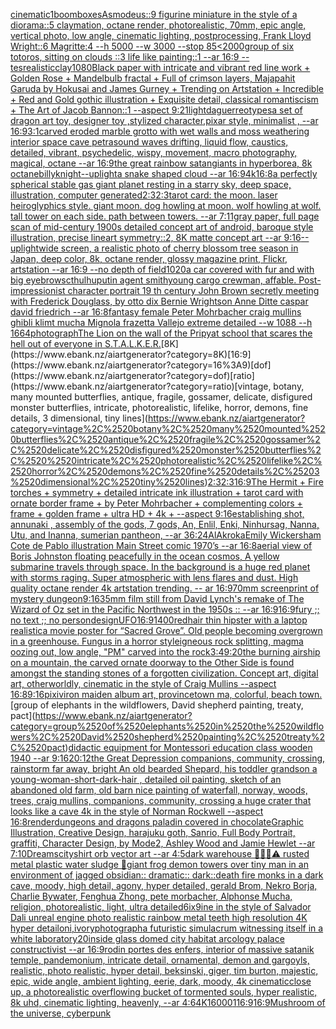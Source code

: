 [cinematic](https://www.ebank.nz/aiartgenerator?category=cinematic)[1](https://www.ebank.nz/aiartgenerator?category=1)[boomboxes](https://www.ebank.nz/aiartgenerator?category=boomboxes)[Asmodeus::9 figurine miniature in the style of a diorama::5 claymation, octane render, photorealistic, 70mm, epic angle, vertical photo, low angle, cinematic lighting, postprocessing, Frank Lloyd Wright::6 Magritte:4 --h 5000 --w 3000 --stop 85](https://www.ebank.nz/aiartgenerator?category=Asmodeus%3A%3A9%2520figurine%2520miniature%2520in%2520the%2520style%2520of%2520a%2520diorama%3A%3A5%2520claymation%2C%2520octane%2520render%2C%2520photorealistic%2C%252070mm%2C%2520epic%2520angle%2C%2520vertical%2520photo%2C%2520low%2520angle%2C%2520cinematic%2520lighting%2C%2520postprocessing%2C%2520Frank%2520Lloyd%2520Wright%3A%3A6%2520Magritte%3A4%2520--h%25205000%2520--w%25203000%2520--stop%252085)[<2000](https://www.ebank.nz/aiartgenerator?category=%3C2000)[group of six totoros, sitting on clouds ::3 life like painting::1 --ar 16:9 --tes](https://www.ebank.nz/aiartgenerator?category=group%2520of%2520six%2520totoros%2C%2520sitting%2520on%2520clouds%2520%3A%3A3%2520life%2520like%2520painting%3A%3A1%2520--ar%252016%3A9%2520--tes)[realistic](https://www.ebank.nz/aiartgenerator?category=realistic)[clay](https://www.ebank.nz/aiartgenerator?category=clay)[1080](https://www.ebank.nz/aiartgenerator?category=1080)[Black paper with intricate and vibrant red line work + Golden Rose + Mandelbulb fractal + Full of crimson layers, Majapahit Garuda by Hokusai and James Gurney + Trending on Artstation + Incredible + Red and Gold gothic illustration + Exquisite detail, classical romantiscism + The Art of Jacob Bannon::1 --aspect 9:21](https://www.ebank.nz/aiartgenerator?category=Black%2520paper%2520with%2520intricate%2520and%2520vibrant%2520red%2520line%2520work%2520%2B%2520Golden%2520Rose%2520%2B%2520Mandelbulb%2520fractal%2520%2B%2520Full%2520of%2520crimson%2520layers%2C%2520Majapahit%2520Garuda%2520by%2520Hokusai%2520and%2520James%2520Gurney%2520%2B%2520Trending%2520on%2520Artstation%2520%2B%2520Incredible%2520%2B%2520Red%2520and%2520Gold%2520gothic%2520illustration%2520%2B%2520Exquisite%2520detail%2C%2520classical%2520romantiscism%2520%2B%2520The%2520Art%2520of%2520Jacob%2520Bannon%3A%3A1%2520--aspect%25209%3A21)[light](https://www.ebank.nz/aiartgenerator?category=light)[daguerreotypes](https://www.ebank.nz/aiartgenerator?category=daguerreotypes)[a set of dragon art toy, designer toy ,stylized character,pixar style, minimalist , --ar 16:9](https://www.ebank.nz/aiartgenerator?category=a%2520set%2520of%2520dragon%2520art%2520toy%2C%2520designer%2520toy%2520%2Cstylized%2520character%2Cpixar%2520style%2C%2520minimalist%2520%2C%2520--ar%252016%3A9)[3:1](https://www.ebank.nz/aiartgenerator?category=3%3A1)[carved eroded marble grotto with wet walls and moss weathering interior space cave petra](https://www.ebank.nz/aiartgenerator?category=carved%2520eroded%2520marble%2520grotto%2520with%2520wet%2520walls%2520and%2520moss%2520weathering%2520interior%2520space%2520cave%2520petra)[sound waves drifting, liquid flow, caustics, detailed, vibrant, psychedelic, wispy, movement, macro photography, magical, octane --ar 16:9](https://www.ebank.nz/aiartgenerator?category=sound%2520waves%2520drifting%2C%2520liquid%2520flow%2C%2520caustics%2C%2520detailed%2C%2520vibrant%2C%2520psychedelic%2C%2520wispy%2C%2520movement%2C%2520macro%2520photography%2C%2520magical%2C%2520octane%2520--ar%252016%3A9)[the great rainbow satan](https://www.ebank.nz/aiartgenerator?category=the%2520great%2520rainbow%2520satan)[giants in hyperborea, 8k octane](https://www.ebank.nz/aiartgenerator?category=giants%2520in%2520hyperborea%2C%25208k%2520octane)[billy](https://www.ebank.nz/aiartgenerator?category=billy)[knight](https://www.ebank.nz/aiartgenerator?category=knight)[](https://www.ebank.nz/aiartgenerator?category=)[--uplight](https://www.ebank.nz/aiartgenerator?category=--uplight)[a snake shaped cloud --ar 16:9](https://www.ebank.nz/aiartgenerator?category=a%2520snake%2520shaped%2520cloud%2520--ar%252016%3A9)[4k](https://www.ebank.nz/aiartgenerator?category=4k)[16:8](https://www.ebank.nz/aiartgenerator?category=16%3A8)[a perfectly spherical stable gas giant planet resting in a starry sky, deep space, illustration, computer generated](https://www.ebank.nz/aiartgenerator?category=a%2520perfectly%2520spherical%2520stable%2520gas%2520giant%2520planet%2520resting%2520in%2520a%2520starry%2520sky%2C%2520deep%2520space%2C%2520illustration%2C%2520computer%2520generated)[2:3](https://www.ebank.nz/aiartgenerator?category=2%3A3)[2:3](https://www.ebank.nz/aiartgenerator?category=2%3A3)[tarot card: the moon. laser heiroglyphics style. giant moon. dog howling at moon. wolf howling at wolf. tall tower on each side. path between towers. --ar 7:11](https://www.ebank.nz/aiartgenerator?category=tarot%2520card%3A%2520the%2520moon.%2520laser%2520heiroglyphics%2520style.%2520giant%2520moon.%2520dog%2520howling%2520at%2520moon.%2520wolf%2520howling%2520at%2520wolf.%2520tall%2520tower%2520on%2520each%2520side.%2520path%2520between%2520towers.%2520--ar%25207%3A11)[gray paper, full page scan of mid-century 1900s detailed concept art of android, baroque style illustration, precise lineart symmetry::2, 8K matte concept art --ar 9:16](https://www.ebank.nz/aiartgenerator?category=gray%2520paper%2C%2520full%2520page%2520scan%2520of%2520mid-century%25201900s%2520detailed%2520concept%2520art%2520of%2520android%2C%2520baroque%2520style%2520illustration%2C%2520precise%2520lineart%2520symmetry%3A%3A2%2C%25208K%2520matte%2520concept%2520art%2520--ar%25209%3A16)[--uplight](https://www.ebank.nz/aiartgenerator?category=--uplight)[wide screen, a realistic photo of cherry blossom tree season in Japan, deep color, 8k, octane render, glossy magazine print, Flickr, artstation --ar 16:9 --no depth of field](https://www.ebank.nz/aiartgenerator?category=wide%2520screen%2C%2520a%2520realistic%2520photo%2520of%2520cherry%2520blossom%2520tree%2520season%2520in%2520Japan%2C%2520deep%2520color%2C%25208k%2C%2520octane%2520render%2C%2520glossy%2520magazine%2520print%2C%2520Flickr%2C%2520artstation%2520--ar%252016%3A9%2520--no%2520depth%2520of%2520field)[1020](https://www.ebank.nz/aiartgenerator?category=1020)[](https://www.ebank.nz/aiartgenerator?category=)[a car covered with fur and with big eyebrows](https://www.ebank.nz/aiartgenerator?category=a%2520car%2520covered%2520with%2520fur%2520and%2520with%2520big%2520eyebrows)[cthulhu](https://www.ebank.nz/aiartgenerator?category=cthulhu)[putin agent smith](https://www.ebank.nz/aiartgenerator?category=putin%2520agent%2520smith)[young cargo crewman, affable. Post-impressionist character portrait 19 th century John Brown secretly meeting with Frederick Douglass, by otto dix Bernie Wrightson Anne Ditte caspar david friedrich --ar 16:8](https://www.ebank.nz/aiartgenerator?category=young%2520cargo%2520crewman%2C%2520affable.%2520Post-impressionist%2520character%2520portrait%252019%2520th%2520century%2520John%2520Brown%2520secretly%2520meeting%2520with%2520Frederick%2520Douglass%2C%2520by%2520otto%2520dix%2520Bernie%2520Wrightson%2520Anne%2520Ditte%2520caspar%2520david%2520friedrich%2520--ar%252016%3A8)[fantasy female Peter Mohrbacher craig mullins ghibli klimt mucha Mignola frazetta Vallejo extreme detailed --w 1088 --h 1664](https://www.ebank.nz/aiartgenerator?category=fantasy%2520female%2520Peter%2520Mohrbacher%2520craig%2520mullins%2520ghibli%2520klimt%2520mucha%2520Mignola%2520frazetta%2520Vallejo%2520extreme%2520detailed%2520--w%25201088%2520--h%25201664)[photograph](https://www.ebank.nz/aiartgenerator?category=photograph)[The Lion on the wall of the Pripyat school that scares the hell out of everyone in S.T.A.L.K.E.R.](https://www.ebank.nz/aiartgenerator?category=The%2520Lion%2520on%2520the%2520wall%2520of%2520the%2520Pripyat%2520school%2520that%2520scares%2520the%2520hell%2520out%2520of%2520everyone%2520in%2520S.T.A.L.K.E.R.)[8K](https://www.ebank.nz/aiartgenerator?category=8K)[16:9](https://www.ebank.nz/aiartgenerator?category=16%3A9)[dof](https://www.ebank.nz/aiartgenerator?category=dof)[ratio](https://www.ebank.nz/aiartgenerator?category=ratio)[vintage, botany, many mounted butterflies, antique, fragile, gossamer, delicate, disfigured monster butterflies,  intricate, photorealistic, lifelike, horror, demons, fine details, 3 dimensional, tiny lines](https://www.ebank.nz/aiartgenerator?category=vintage%2C%2520botany%2C%2520many%2520mounted%2520butterflies%2C%2520antique%2C%2520fragile%2C%2520gossamer%2C%2520delicate%2C%2520disfigured%2520monster%2520butterflies%2C%2520%2520intricate%2C%2520photorealistic%2C%2520lifelike%2C%2520horror%2C%2520demons%2C%2520fine%2520details%2C%25203%2520dimensional%2C%2520tiny%2520lines)[2:3](https://www.ebank.nz/aiartgenerator?category=2%3A3)[2:3](https://www.ebank.nz/aiartgenerator?category=2%3A3)[16:9](https://www.ebank.nz/aiartgenerator?category=16%3A9)[The Hermit + Fire torches + symmetry + detailed intricate ink illustration + tarot card with ornate border frame + by Peter Mohrbacher + complementing colors + frame + golden frame + ultra HD + 4k + --aspect 9:16](https://www.ebank.nz/aiartgenerator?category=The%2520Hermit%2520%2B%2520Fire%2520torches%2520%2B%2520symmetry%2520%2B%2520detailed%2520intricate%2520ink%2520illustration%2520%2B%2520tarot%2520card%2520with%2520ornate%2520border%2520frame%2520%2B%2520by%2520Peter%2520Mohrbacher%2520%2B%2520complementing%2520colors%2520%2B%2520frame%2520%2B%2520golden%2520frame%2520%2B%2520ultra%2520HD%2520%2B%25204k%2520%2B%2520--aspect%25209%3A16)[establishing shot, annunaki ,  assembly of the gods, 7 gods, An, Enlil, Enki, Ninhursag, Nanna, Utu, and Inanna, sumerian pantheon, --ar 36:24](https://www.ebank.nz/aiartgenerator?category=establishing%2520shot%2C%2520annunaki%2520%2C%2520%2520assembly%2520of%2520the%2520gods%2C%25207%2520gods%2C%2520An%2C%2520Enlil%2C%2520Enki%2C%2520Ninhursag%2C%2520Nanna%2C%2520Utu%2C%2520and%2520Inanna%2C%2520sumerian%2520pantheon%2C%2520--ar%252036%3A24)[AlAkroka](https://www.ebank.nz/aiartgenerator?category=AlAkroka)[Emily Wickersham Cote de Pablo illustration Main Street comic 1970’s --ar 16:8](https://www.ebank.nz/aiartgenerator?category=Emily%2520Wickersham%2520Cote%2520de%2520Pablo%2520illustration%2520Main%2520Street%2520comic%25201970%E2%80%99s%2520--ar%252016%3A8)[aerial view of Boris Johnston floating peacefully in the ocean cosmos, A yellow submarine travels through space. In the background is a huge red planet with storms raging. Super atmospheric with lens flares and dust. High quality octane render 4k artstation trending. -- ar 16:9](https://www.ebank.nz/aiartgenerator?category=aerial%2520view%2520of%2520Boris%2520Johnston%2520floating%2520peacefully%2520in%2520the%2520ocean%2520cosmos%2C%2520A%2520yellow%2520submarine%2520travels%2520through%2520space.%2520In%2520the%2520background%2520is%2520a%2520huge%2520red%2520planet%2520with%2520storms%2520raging.%2520Super%2520atmospheric%2520with%2520lens%2520flares%2520and%2520dust.%2520High%2520quality%2520octane%2520render%25204k%2520artstation%2520trending.%2520--%2520ar%252016%3A9)[70mm screenprint of mystery dungeon](https://www.ebank.nz/aiartgenerator?category=70mm%2520screenprint%2520of%2520mystery%2520dungeon)[9:16](https://www.ebank.nz/aiartgenerator?category=9%3A16)[35mm film still from David Lynch's remake of The Wizard of Oz set in the Pacific Northwest in the 1950s :: --ar 16:9](https://www.ebank.nz/aiartgenerator?category=35mm%2520film%2520still%2520from%2520David%2520Lynch%27s%2520remake%2520of%2520The%2520Wizard%2520of%2520Oz%2520set%2520in%2520the%2520Pacific%2520Northwest%2520in%2520the%25201950s%2520%3A%3A%2520--ar%252016%3A9)[16:9](https://www.ebank.nz/aiartgenerator?category=16%3A9)[fury ;; no text ;; no person](https://www.ebank.nz/aiartgenerator?category=fury%2520%3B%3B%2520no%2520text%2520%3B%3B%2520no%2520person)[design](https://www.ebank.nz/aiartgenerator?category=design)[UFO](https://www.ebank.nz/aiartgenerator?category=UFO)[16:9](https://www.ebank.nz/aiartgenerator?category=16%3A9)[1400](https://www.ebank.nz/aiartgenerator?category=1400)[redhair thin hipster with a laptop realistic](https://www.ebank.nz/aiartgenerator?category=redhair%2520thin%2520hipster%2520with%2520a%2520laptop%2520realistic)[a movie poster for “Sacred Grove”. Old people becoming overgrown in a greenhouse. Fungus in a horror style](https://www.ebank.nz/aiartgenerator?category=a%2520movie%2520poster%2520for%2520%E2%80%9CSacred%2520Grove%E2%80%9D.%2520Old%2520people%2520becoming%2520overgrown%2520in%2520a%2520greenhouse.%2520Fungus%2520in%2520a%2520horror%2520style)[igneous rock splitting, magma oozing out, low angle, "PM" carved into the rock](https://www.ebank.nz/aiartgenerator?category=igneous%2520rock%2520splitting%2C%2520magma%2520oozing%2520out%2C%2520low%2520angle%2C%2520%22PM%22%2520carved%2520into%2520the%2520rock)[3:4](https://www.ebank.nz/aiartgenerator?category=3%3A4)[9:20](https://www.ebank.nz/aiartgenerator?category=9%3A20)[the burning airship on a mountain, the carved ornate doorway to the Other Side is found amongst the standing stones of a forgotten civilization. Concept art, digital art, otherworldly, cinematic in the style of Craig Mullins --aspect 16:8](https://www.ebank.nz/aiartgenerator?category=the%2520burning%2520airship%2520on%2520a%2520mountain%2C%2520the%2520carved%2520ornate%2520doorway%2520to%2520the%2520Other%2520Side%2520is%2520found%2520amongst%2520the%2520standing%2520stones%2520of%2520a%2520forgotten%2520civilization.%2520Concept%2520art%2C%2520digital%2520art%2C%2520otherworldly%2C%2520cinematic%2520in%2520the%2520style%2520of%2520Craig%2520Mullins%2520--aspect%252016%3A8)[9:16](https://www.ebank.nz/aiartgenerator?category=9%3A16)[pixiv](https://www.ebank.nz/aiartgenerator?category=pixiv)[iron maiden album art, provincetown ma, colorful, beach town.](https://www.ebank.nz/aiartgenerator?category=iron%2520maiden%2520album%2520art%2C%2520provincetown%2520ma%2C%2520colorful%2C%2520beach%2520town.)[group of elephants in the wildflowers, David shepherd painting, treaty, pact](https://www.ebank.nz/aiartgenerator?category=group%2520of%2520elephants%2520in%2520the%2520wildflowers%2C%2520David%2520shepherd%2520painting%2C%2520treaty%2C%2520pact)[didactic equipment for Montessori education class wooden 1940 --ar 9:16](https://www.ebank.nz/aiartgenerator?category=didactic%2520equipment%2520for%2520Montessori%2520education%2520class%2520wooden%25201940%2520--ar%25209%3A16)[20:12](https://www.ebank.nz/aiartgenerator?category=20%3A12)[](https://www.ebank.nz/aiartgenerator?category=)[the Great Depression  companions, community, crossing, rainstorm far away, bright An old bearded Shepard, his toddler grandson a young-woman-short-dark-hair , detailed oil painting, sketch of an abandoned old farm, old barn nice painting of waterfall, norway, woods, trees, craig mullins,  companions, community, crossing a huge crater that looks like a cave 4k in the style of Norman Rockwell --aspect 16:8](https://www.ebank.nz/aiartgenerator?category=the%2520Great%2520Depression%2520%2520companions%2C%2520community%2C%2520crossing%2C%2520rainstorm%2520far%2520away%2C%2520bright%2520An%2520old%2520bearded%2520Shepard%2C%2520his%2520toddler%2520grandson%2520a%2520young-woman-short-dark-hair%2520%2C%2520detailed%2520oil%2520painting%2C%2520sketch%2520of%2520an%2520abandoned%2520old%2520farm%2C%2520old%2520barn%2520nice%2520painting%2520of%2520waterfall%2C%2520norway%2C%2520woods%2C%2520trees%2C%2520craig%2520mullins%2C%2520%2520companions%2C%2520community%2C%2520crossing%2520a%2520huge%2520crater%2520that%2520looks%2520like%2520a%2520cave%25204k%2520in%2520the%2520style%2520of%2520Norman%2520Rockwell%2520--aspect%252016%3A8)[render](https://www.ebank.nz/aiartgenerator?category=render)[dungeons and dragons paladin covered in chocolate](https://www.ebank.nz/aiartgenerator?category=dungeons%2520and%2520dragons%2520paladin%2520covered%2520in%2520chocolate)[Graphic Illustration, Creative Design, harajuku goth, Sanrio, Full Body Portrait, graffiti, Character Design, by Mode2, Ashley Wood and Jamie Hewlet --ar 7:10](https://www.ebank.nz/aiartgenerator?category=Graphic%2520Illustration%2C%2520Creative%2520Design%2C%2520harajuku%2520goth%2C%2520Sanrio%2C%2520Full%2520Body%2520Portrait%2C%2520graffiti%2C%2520Character%2520Design%2C%2520by%2520Mode2%2C%2520Ashley%2520Wood%2520and%2520Jamie%2520Hewlet%2520--ar%25207%3A10)[Dreams](https://www.ebank.nz/aiartgenerator?category=Dreams)[city](https://www.ebank.nz/aiartgenerator?category=city)[shirt orb vector art --ar 4:5](https://www.ebank.nz/aiartgenerator?category=shirt%2520orb%2520vector%2520art%2520--ar%25204%3A5)[dark warehouse 🧚‍♂️🦷⚠️ rusted metal plastic water sludge 🫧](https://www.ebank.nz/aiartgenerator?category=dark%2520warehouse%2520%F0%9F%A7%9A%E2%80%8D%E2%99%82%EF%B8%8F%F0%9F%A6%B7%E2%9A%A0%EF%B8%8F%2520rusted%2520metal%2520plastic%2520water%2520sludge%2520%F0%9F%AB%A7)[giant frog demon towers over tiny man in an environment of jagged obsidian:: dramatic:: dark::](https://www.ebank.nz/aiartgenerator?category=giant%2520frog%2520demon%2520towers%2520over%2520tiny%2520man%2520in%2520an%2520environment%2520of%2520jagged%2520obsidian%3A%3A%2520dramatic%3A%3A%2520dark%3A%3A)[death fire monks in a dark cave, moody, high detail, agony, hyper detailed, gerald Brom, Nekro Borja, Charlie Bywater, Fenghua Zhong, pete morbacher, Alphonse Mucha, religion, photorealistic, light, ultra detailed](https://www.ebank.nz/aiartgenerator?category=death%2520fire%2520monks%2520in%2520a%2520dark%2520cave%2C%2520moody%2C%2520high%2520detail%2C%2520agony%2C%2520hyper%2520detailed%2C%2520gerald%2520Brom%2C%2520Nekro%2520Borja%2C%2520Charlie%2520Bywater%2C%2520Fenghua%2520Zhong%2C%2520pete%2520morbacher%2C%2520Alphonse%2520Mucha%2C%2520religion%2C%2520photorealistic%2C%2520light%2C%2520ultra%2520detailed)[6ix9ine in the style of Salvador Dali unreal engine photo realistic rainbow metal teeth high resolution 4K hyper detail](https://www.ebank.nz/aiartgenerator?category=6ix9ine%2520in%2520the%2520style%2520of%2520Salvador%2520Dali%2520unreal%2520engine%2520photo%2520realistic%2520rainbow%2520metal%2520teeth%2520high%2520resolution%25204K%2520hyper%2520detail)[oni,ivory](https://www.ebank.nz/aiartgenerator?category=oni%2Civory)[photograph](https://www.ebank.nz/aiartgenerator?category=photograph)[a futuristic simulacrum witnessing itself in a white laboratory](https://www.ebank.nz/aiartgenerator?category=a%2520futuristic%2520simulacrum%2520witnessing%2520itself%2520in%2520a%2520white%2520laboratory)[20](https://www.ebank.nz/aiartgenerator?category=20)[inside glass domed city habitat arcology palace constructivist --ar 16:9](https://www.ebank.nz/aiartgenerator?category=inside%2520glass%2520domed%2520city%2520habitat%2520arcology%2520palace%2520constructivist%2520--ar%252016%3A9)[rodin portes des enfers, interior of massive satanik temple, pandemonium, intricate detail, ornamental, demon and gargoyls, realistic, photo realistic, hyper detail, beksinski, giger, tim burton, majestic, epic, wide angle, ambient lighting, eerie, dark, moody, 4k cinematic](https://www.ebank.nz/aiartgenerator?category=rodin%2520portes%2520des%2520enfers%2C%2520interior%2520of%2520massive%2520satanik%2520temple%2C%2520pandemonium%2C%2520intricate%2520detail%2C%2520ornamental%2C%2520demon%2520and%2520gargoyls%2C%2520realistic%2C%2520photo%2520realistic%2C%2520hyper%2520detail%2C%2520beksinski%2C%2520giger%2C%2520tim%2520burton%2C%2520majestic%2C%2520epic%2C%2520wide%2520angle%2C%2520ambient%2520lighting%2C%2520eerie%2C%2520dark%2C%2520moody%2C%25204k%2520cinematic)[close up, a photorealistic overflowing bucket of tormented souls, hyper realistic, 8k uhd, cinematic lighting,  heavenly, --ar 4:6](https://www.ebank.nz/aiartgenerator?category=close%2520up%2C%2520a%2520photorealistic%2520overflowing%2520bucket%2520of%2520tormented%2520souls%2C%2520hyper%2520realistic%2C%25208k%2520uhd%2C%2520cinematic%2520lighting%2C%2520%2520heavenly%2C%2520--ar%25204%3A6)[4K](https://www.ebank.nz/aiartgenerator?category=4K)[16000](https://www.ebank.nz/aiartgenerator?category=16000)[1](https://www.ebank.nz/aiartgenerator?category=1)[16:9](https://www.ebank.nz/aiartgenerator?category=16%3A9)[16:9](https://www.ebank.nz/aiartgenerator?category=16%3A9)[Mushroom of the universe, cyberpunk](https://www.ebank.nz/aiartgenerator?category=Mushroom%2520of%2520the%2520universe%2C%2520cyberpunk)